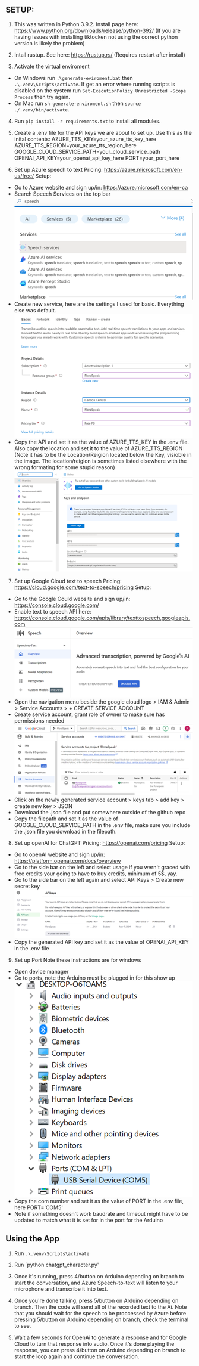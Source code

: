 ## SETUP:
1) This was written in Python 3.9.2. Install page here: https://www.python.org/downloads/release/python-392/ (If you are having issues with installing tiktocken not using the correct python version is likely the problem)

2) Intall rustup. See here: https://rustup.rs/ (Requires restart after install)

3) Activate the virtual enviroment
- On Windows run `.\generate-eviroment.bat` then `.\.venv\Scripts\activate`.
    If get an error where running scripts is disabled on the system run `Set-ExecutionPolicy Unrestricted -Scope Process` then try again.
- On Mac run `sh generate-enviroment.sh` then `source ./.venv/bin/activate`.

4) Run `pip install -r requirements.txt` to install all modules.

5) Create a .env file for the API keys we are about to set up. Use this as the inital contents:
AZURE_TTS_KEY=your_azure_tts_key_here
AZURE_TTS_REGION=your_azure_tts_region_here
GOOGLE_CLOUD_SERVICE_PATH=your_cloud_service_path
OPENAI_API_KEY=your_openai_api_key_here
PORT=your_port_here

6) Set up Azure speech to text
Pricing: https://azure.microsoft.com/en-us/free/
Setup:
- Go to Azure website and sign up/in: https://azure.microsoft.com/en-ca
- Search Speech Services on the top bar
![alt text](image-0.png)
- Create new service, here are the settings I used for basic. Everything else was default.
![alt text](image-1.png)
- Copy the API and set it as the value of AZURE_TTS_KEY in the .env file. Also copy the location and set it to the value of AZURE_TTS_REGION (Note it has to be the Location/Reigion located below the Key, visioble in the image. The location/reigion is sometimes listed elsewhere with the wrong formating for some stupid reason)
![alt text](image-2.png)

7) Set up Google Cloud text to speech
Pricing: https://cloud.google.com/text-to-speech/pricing
Setup:
- Go to the Google Could website and sign up/in: https://console.cloud.google.com/
- Enable text to speech API here: https://console.cloud.google.com/apis/library/texttospeech.googleapis.com
![alt text](image-4.png)
- Open the navigation menu beside the google cloud logo > IAM & Admin > Service Accounts > + CREATE SERVICE ACCOUNT
- Create service account, grant role of owner to make sure has permissions needed
![alt text](image-5.png)
- Click on the newly generated service account > keys tab > add key > create new key > JSON
- Download the .json file and put somewhere outside of the github repo
- Copy the filepath and set it as the value of GOOGLE_CLOUD_SERVICE_PATH in the .env file, make sure you include the .json file you download in the filepath. 

8) Set up openAI for ChatGPT
Pricing: https://openai.com/pricing
Setup:
- Go to openAI website and sign up/in: https://platform.openai.com/docs/overview
- Go to the side bar on the left and select usage if you wern't graced with free credits your going to have to buy credits, minimum of 5$, yay.
- Go to the side bar on the left again and select API Keys > Create new secret key
![alt text](image-6.png)
- Copy the generated API key and set it as the value of OPENAI_API_KEY in the .env file 

9) Set up Port
Note these instructions are for windows
- Open device manager
- Go to ports, note the Arduino must be plugged in for this show up
![alt text](image-7.png)
- Copy the com number and set it as the value of PORT in the .env file, here PORT='COM5'
- Note if something doesn't work baudrate and timeout might have to be updated to match what it is set for in the port for the Arduino

## Using the App

1) Run `.\.venv\Scripts\activate`

2) Run `python chatgpt_character.py'

3) Once it's running, press 4/button on Arduino depending on branch to start the conversation, and Azure Speech-to-text will listen to your microphone and transcribe it into text.

4) Once you're done talking, press 5/button on Arduino depending on branch. Then the code will send all of the recorded text to the Ai. Note that you should wait for the speech to be proccessed by Azure before pressing 5/button on Arduino depending on branch, check the terminal to see.

5) Wait a few seconds for OpenAi to generate a response and for Google Cloud to turn that response into audio. Once it's done playing the response, you can press 4/button on Arduino depending on branch to start the loop again and continue the conversation.
